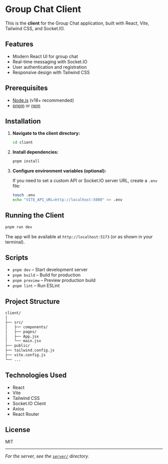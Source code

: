 # Group Chat Client

This is the **client** for the Group Chat application, built with React, Vite, Tailwind CSS, and Socket.IO.

## Features

- Modern React UI for group chat
- Real-time messaging with Socket.IO
- User authentication and registration
- Responsive design with Tailwind CSS

## Prerequisites

- [Node.js](https://nodejs.org/) (v18+ recommended)
- [pnpm](https://pnpm.io/) or [npm](https://www.npmjs.com/)

## Installation

1. **Navigate to the client directory:**

   ```sh
   cd client
   ```

2. **Install dependencies:**

   ```sh
   pnpm install
   ```

3. **Configure environment variables (optional):**

   If you need to set a custom API or Socket.IO server URL, create a `.env` file:

   ```sh
   touch .env
   echo "VITE_API_URL=http://localhost:5000" >> .env
   ```

## Running the Client

```sh
pnpm run dev
```

The app will be available at `http://localhost:5173` (or as shown in your terminal).

## Scripts

- `pnpm dev` – Start development server
- `pnpm build` – Build for production
- `pnpm preview` – Preview production build
- `pnpm lint` – Run ESLint

## Project Structure

```sh
client/
│
├── src/
│   ├── components/
│   ├── pages/
│   ├── App.jsx
│   └── main.jsx
├── public/
├── tailwind.config.js
├── vite.config.js
└── ...
```

## Technologies Used

- React
- Vite
- Tailwind CSS
- Socket.IO Client
- Axios
- React Router

## License

MIT

---

*For the server, see the [`server/`](../server) directory.*
